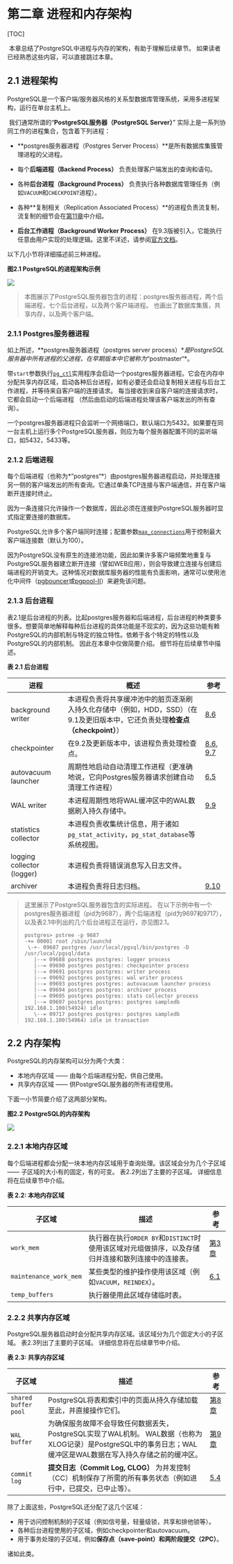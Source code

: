 # 第二章 进程和内存架构

[TOC]

​	本章总结了PostgreSQL中进程与内存的架构，有助于理解后续章节。 如果读者已经熟悉这些内容，可以直接跳过本章。



## 2.1 进程架构

​	PostgreSQL是一个客户端/服务器风格的关系型数据库管理系统，采用多进程架构，运行在单台主机上。

​	我们通常所谓的“**PostgreSQL服务器（PostgreSQL Server）**” 实际上是一系列协同工作的进程集合，包含着下列进程：

* **postgres服务器进程（Postgres Server Process）**是所有数据库集簇管理进程的父进程。
* 每个**后端进程（Backend Process）** 负责处理客户端发出的查询和语句。

* 各种**后台进程（Background Process）** 负责执行各种数据库管理任务（例如`VACUUM`和`CHECKPOINT`进程）。

* 各种**复制相关（Replication Associated Process）**的进程负责流复制，流复制的细节会在[第11章](ch11.md)中介绍。
* **后台工作进程（Background Worker Process）** 在9.3版被引入，它能执行任意由用户实现的处理逻辑。这里不详述，请参阅[官方文档](https://www.postgresql.org/docs/current/static/bgworker.html)。

以下几小节将详细描述前三种进程。

**图2.1 PostgreSQL的进程架构示例**

![](img/fig-2-01.png)

> 本图展示了PostgreSQL服务器包含的进程：postgres服务器进程，两个后端进程，七个后台进程，以及两个客户端进程。 也画出了数据库集簇，共享内存，以及两个客户端。
>

### 2.1.1 Postgres服务器进程

如上所述，**postgres服务器进程（postgres server process）**是PostgreSQL服务器中所有进程的父进程，在早期版本中它被称为*“postmaster“*。

带`start`参数执行[`pg_ctl`](https://www.postgresql.org/docs/current/static/app-pg-ctl.html)实用程序会启动一个postgres服务器进程。它会在内存中分配共享内存区域，启动各种后台进程，如有必要还会启动复制相关进程与后台工作进程，并等待来自客户端的连接请求。 每当接收到来自客户端的连接请求时，它都会启动一个后端进程 （然后由启动的后端进程处理该客户端发出的所有查询）。

一个postgres服务器进程只会监听一个网络端口，默认端口为5432。如果要在同一台主机上运行多个PostgreSQL服务器，则应为每个服务器配置不同的监听端口，如5432，5433等。

### 2.1.2 后端进程

每个后端进程（也称为*”postgres“*）由postgres服务器进程启动，并处理连接另一侧的客户端发出的所有查询。它通过单条TCP连接与客户端通信，并在客户端断开连接时终止。

因为一条连接只允许操作一个数据库，因此必须在连接到PostgreSQL服务器时显式指定要连接的数据库。

PostgreSQL允许多个客户端同时连接；配置参数[`max_connections`](https://www.postgresql.org/docs/current/static/runtime-config-connection.html#GUC-MAX-CONNECTIONS)用于控制最大客户端连接数（默认为100）。

因为PostgreSQL没有原生的连接池功能，因此如果许多客户端频繁地重复与PostgreSQL服务器建立断开连接（譬如WEB应用），则会导致建立连接与创建后端进程的开销变大。这种情况对数据库服务器的性能有负面影响，通常可以使用池化中间件（[pgbouncer](https://pgbouncer.github.io)或[pgpool-II](http://www.pgpool.net/mediawiki/index.php/Main_Page)）来避免该问题。



### 2.1.3 后台进程

表2.1是后台进程的列表。比起postgres服务器和后端进程，后台进程的种类要多很多。想要简单地解释每种后台进程的具体功能是不现实的，因为这些功能有赖PostgreSQL的内部机制与特定的独立特性。依赖于各个特定的特性以及PostgreSQL的内部机制。 因此在本章中仅做简要介绍。 细节将在后续章节中描述。

**表 2.1 后台进程**

| 进程                       | 概述                                                         | 参考                         |
| -------------------------- | ------------------------------------------------------------ | ---------------------------- |
| background writer          | 本进程负责将共享缓冲池中的脏页逐渐刷入持久化存储中（例如，HDD，SSD）（在9.1及更旧版本中，它还负责处理**检查点（checkpoint）**） | [8.6](ch8.md)                |
| checkpointer               | 在9.2及更新版本中，该进程负责处理检查点。                    | [8.6](ch8.md), [9.7](ch9.md) |
| autovacuum launcher        | 周期性地启动自动清理工作进程（更准确地说，它向Postgres服务器请求创建自动清理工作进程） | [6.5](ch6.md)                |
| WAL writer                 | 本进程周期性地将WAL缓冲区中的WAL数据刷入持久存储中。         | [9.9](ch9.md)                |
| statistics collector       | 本进程负责收集统计信息，用于诸如`pg_stat_activity`，`pg_stat_database`等系统视图。 |                              |
| logging collector (logger) | 本进程负责将错误消息写入日志文件。                           |                              |
| archiver                   | 本进程负责将日志归档。                                       | [9.10](ch9.md)               |

>  这里展示了PostgreSQL服务器包含的实际进程。 在以下示例中有一个postgres服务器进程（pid为9687），两个后端进程（pid为9697和9717），以及表2.1中列出的几个后台进程正在运行，亦见图2.1。
>
> ```
> postgres> pstree -p 9687
> -+= 00001 root /sbin/launchd
>  \-+- 09687 postgres /usr/local/pgsql/bin/postgres -D /usr/local/pgsql/data
>    |--= 09688 postgres postgres: logger process     
>    |--= 09690 postgres postgres: checkpointer process     
>    |--= 09691 postgres postgres: writer process     
>    |--= 09692 postgres postgres: wal writer process     
>    |--= 09693 postgres postgres: autovacuum launcher process     
>    |--= 09694 postgres postgres: archiver process     
>    |--= 09695 postgres postgres: stats collector process     
>    |--= 09697 postgres postgres: postgres sampledb 192.168.1.100(54924) idle  
>    \--= 09717 postgres postgres: postgres sampledb 192.168.1.100(54964) idle in transaction  
> ```



## 2.2 内存架构

PostgreSQL的内存架构可以分为两个大类：

+ 本地内存区域 —— 由每个后端进程分配，供自己使用。
+ 共享内存区域 —— 供PostgreSQL服务器的所有进程使用。

下面一小节简要介绍了这两部分架构。

**图2.2 PostgreSQL的内存架构**

![](img/fig-2-02.png)

### 2.2.1 本地内存区域

​	每个后端进程都会分配一块本地内存区域用于查询处理。该区域会分为几个子区域 —— 子区域的大小有的固定，有的可变。 表2.2列出了主要的子区域。 详细信息将在后续章节中介绍。

**表 2.2: 本地内存区域**

| 子区域                 | 描述                                                         | 参考            |
| ---------------------- | ------------------------------------------------------------ | --------------- |
| `work_mem`             | 执行器在执行`ORDER BY`和`DISTINCT`时使用该区域对元组做排序，以及存储归并连接和散列连接中的连接表。 | [第3章](ch3.md) |
| `maintenance_work_mem` | 某些类型的维护操作使用该区域（例如`VACUUM`，`REINDEX`）。    | [6.1](ch6.md)   |
| `temp_buffers`         | 执行器使用此区域存储临时表。                                 |                 |

### 2.2.2 共享内存区域

​	PostgreSQL服务器启动时会分配共享内存区域。该区域分为几个固定大小的子区域。 表2.3列出了主要的子区域。 详细信息将在后续章节中介绍。

**表 2.3: 共享内存区域**

| 子区域               | 描述                                                         | 参考            |
| -------------------- | ------------------------------------------------------------ | --------------- |
| `shared buffer pool` | PostgreSQL将表和索引中的页面从持久存储加载至此，并直接操作它们。 | [第8章](ch8.md) |
| `WAL buffer`         | 为确保服务故障不会导致任何数据丢失，PostgreSQL实现了WAL机制。 WAL数据（也称为XLOG记录）是PostgreSQL中的事务日志；WAL缓冲区是WAL数据在写入持久存储之前的缓冲区。 | [第9章](ch9.md) |
| `commit log`         | **提交日志（Commit Log, CLOG）** 为并发控制（CC）机制保存了所需的所有事务状态（例如进行中，已提交，已中止等）。 | [5.4](ch5.md)   |

除了上面这些，PostgreSQL还分配了这几个区域：

* 用于访问控制机制的子区域（例如信号量，轻量级锁，共享和排他锁等）。
* 各种后台进程使用的子区域，例如checkpointer和autovacuum。
* 用于事务处理的子区域，例如**保存点（save-point）**和**两阶段提交（2PC）**。

诸如此类。